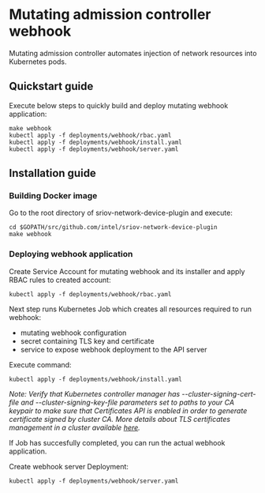 # Mutating admission controller webhook

Mutating admission controller automates injection of network resources into Kubernetes pods.

## Quickstart guide

Execute below steps to quickly build and deploy mutating webhook application:
```
make webhook
kubectl apply -f deployments/webhook/rbac.yaml
kubectl apply -f deployments/webhook/install.yaml
kubectl apply -f deployments/webhook/server.yaml
```

## Installation guide

### Building Docker image
Go to the root directory of sriov-network-device-plugin and execute:
```
cd $GOPATH/src/github.com/intel/sriov-network-device-plugin
make webhook
```

### Deploying webhook application
Create Service Account for mutating webhook and its installer and apply RBAC rules to created account:
```
kubectl apply -f deployments/webhook/rbac.yaml
```

Next step runs Kubernetes Job which creates all resources required to run webhook:
* mutating webhook configuration
* secret containing TLS key and certificate
* service to expose webhook deployment to the API server

Execute command:
```
kubectl apply -f deployments/webhook/install.yaml
```
*Note: Verify that Kubernetes controller manager has --cluster-signing-cert-file and --cluster-signing-key-file parameters set to paths to your CA keypair
to make sure that Certificates API is enabled in order to generate certificate signed by cluster CA.
More details about TLS certificates management in a cluster available [here](https://kubernetes.io/docs/tasks/tls/managing-tls-in-a-cluster/).*

If Job has succesfully completed, you can run the actual webhook application.

Create webhook server Deployment:
```
kubectl apply -f deployments/webhook/server.yaml
```

